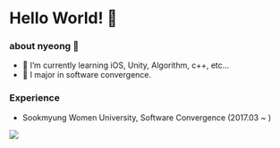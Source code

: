 # Hello World! 👾

### about nyeong 🐯
- 🌱 I’m currently learning iOS, Unity, Algorithm, c++, etc...
- 🏫 I major in software convergence.

### Experience
- Sookmyung Women University, Software Convergence (2017.03 ~ )

<img align='center' src="http://mazassumnida.wtf/api/v2/generate_badge?boj=donna1030">
